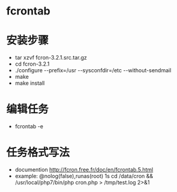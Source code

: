 # fcrontab

# 安装步骤 
- tar xzvf fcron-3.2.1.src.tar.gz
- cd fcron-3.2.1
- ./configure --prefix=/usr --sysconfdir=/etc --without-sendmail
- make
- make install

# 编辑任务 
- fcrontab -e

# 任务格式写法 
- documention http://fcron.free.fr/doc/en/fcrontab.5.html
- example: @nolog(false),runas(root) 1s  cd /data/cron && /usr/local/php7/bin/php cron.php > /tmp/test.log 2>&1


